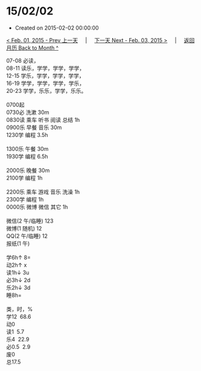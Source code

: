 # 15/02/02

- Created on 2015-02-02 00:00:00

[< Feb. 01, 2015 - Prev 上一天](/_archived/lifelogs/2015/02/d01.md) &nbsp; &nbsp; | &nbsp; &nbsp; [下一天 Next - Feb. 03, 2015 >](/_archived/lifelogs/2015/02/d03.md) &nbsp; &nbsp; |  &nbsp; &nbsp; [返回月历 Back to Month ^](/_archived/lifelogs/2015/02/index.md)
<br/><div>07-08 必读，</div><div>08-11 读乐，学学，学学，学学，</div><div>12-15 学乐，学学，学学，学学，<br/>16-19 学学，学学，学学，学乐，<br/>20-23 学学，乐乐，学学，乐乐。<div><br/></div><div>0700起<br/>0730必 洗漱 30m<br/>0830读 乘车 听书 阅读 总结 1h</div><div>0900乐 早餐 音乐 30m</div>1230学 编程 3.5h<div><br/></div>1300乐 午餐 30m</div><div>1930学 编程 6.5h</div><div><br/>2000乐 晚餐 30m</div><div>2100学 编程 1h</div><div><br/></div><div>2200乐 乘车 游戏 音乐 洗澡 1h</div><div>2300学 编程 1h</div><div>0000乐 微博 微信 其它 1h</div><div><div><br/></div><div>微信(2 午/临睡) 123</div>微博(1 随机) 12<br/>QQ(2 午/临睡) 12<br/>报纸(1 午) <div><br/></div>学6h↑ 8=<br/>动2h↑ x<br/>读1h↓ 3u<br/>必3h↓ 2d<br/>乐2h↓ 3d<br/>睡8h=<div><br/></div>类，时，%<br/>学12  68.6<br/>动0<br/>读1  5.7<br/>乐4  22.9<br/>必0.5  2.9<br/>废0<br/>总17.5</div>
